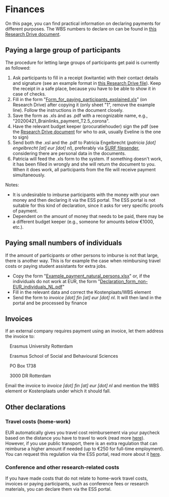 # Finances

On this page, you can find practical information on declaring payments for different purposes. The WBS numbers to declare on can be found in [this Research Drive document](https://eur.data.surfsara.nl/index.php/apps/onlyoffice/14754513).



## Paying a large group of participants

The procedure for letting large groups of participants get paid is currently as followed:

1. Ask participants to fill in a receipt (kwitantie) with their contact details and signature (see an example format in [this Research Drive file](https://eur.data.surfsara.nl/index.php/apps/onlyoffice/6736927)). Keep the receipt in a safe place, because you have to be able to show it in case of checks.
2. Fill in the form "[Form_for_paying_participants_explained.xls](https://eur.data.surfsara.nl/index.php/apps/onlyoffice/4519282)" (on Research Drive) after copying it (only sheet "1", remove the example line). Follow the instructions in the document closely.
3. Save the form as .xls ánd as .pdf with a recognizable name, e.g., "20200421_Brainlinks_payment_T2.5_corona".
4. Have the relevant budget keeper (procuratiehouder) sign the pdf (see the [Research Drive document](https://eur.data.surfsara.nl/index.php/apps/onlyoffice/14754513) for who to ask, usually Eveline is the one to sign)
5. Send both the .xsl and the .pdf to Patricia Engelbrecht (*patricia [dot] engelbrecht [at] eur [dot] nl*), preferably via [SURF filesender](https://filesender.surf.nl/), considering there are personal data in the documents.
6. Patricia will feed the .xls form to the system. If something doesn't work, it has been filled in wrongly and she will return the document to you. When it does work, all participants from the file will receive payment simultaneously.



Notes:

- It is undesirable to imburse participants with the money with your own money and then declaring it via the ESS portal. The ESS portal is not suitable for this kind of declaration, since it asks for very specific proofs of payment.
- Dependent on the amount of money that needs to be paid, there may be a different budget keeper (e.g., someone for amounts below €1000, etc.).



## Paying small numbers of individuals

If the amount of participants or other persons to imburse is not that large, there is another way. This is for example the case when reimbursing travel costs or paying student assistants for extra jobs.

- Copy the form "[Example_payment_natural_persons.xlsx](https://eur.data.surfsara.nl/index.php/apps/onlyoffice/5866306)" or, if the individuals do not work at EUR, the form "[Declaration_form_non-EUR_individuals_NL.pdf](https://eur.data.surfsara.nl/index.php/s/Vk5H7unUGqr92Nc)"
- Fill in the relevant data and correct the Kostenplaats/WBS element
- Send the form to *invoice [dot] fin [at] eur [dot] nl*. It will then land in the portal and be processed by finance



## Invoices

If an external company requires payment using an invoice, let them address the invoice to:

&#8195;Erasmus University Rotterdam<br>

&#8195;Erasmus School of Social and Behavioural Sciences<br>

&#8195;PO Box 1738<br>

&#8195;3000 DR Rotterdam<br>



Email the invoice to *invoice [dot] fin [at] eur [dot] nl* and mention the WBS element or Kostenplaats under which it should fall.



## Other declarations

### Travel costs (home-work)

EUR automatically gives you travel cost reimbursement via your paycheck based on the distance you have to travel to work (read more [here](https://my.eur.nl/en/eur-employee/hr/terms-employment/financial-matters-and-allowances/allowances/commuting/travel-expenses-kilometre-allowance-scheme)). However, if you use public transport, there is an extra regulation that can reimburse a higher amount if needed (up to €250 for full-time employment). You can request this regulation via the ESS portal, read more about it [here](https://my.eur.nl/en/eur-employee/hr/terms-employment/financial-matters-and-allowances/allowances/commuting/travel-expenses-scheme-public-transport).



### Conference and other research-related costs

If you have made costs that do not relate to home-work travel costs, invoices or paying participants, such as conference fees or research materials, you can declare them via the ESS portal.